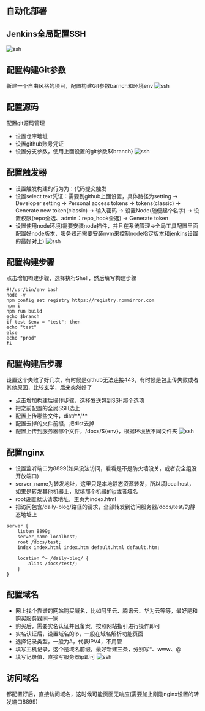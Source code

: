## 自动化部署

## Jenkins全局配置SSH
![ssh](/public/autodeploy1.jpg)
## 配置构建Git参数
新建一个自由风格的项目，配置构建Git参数barnch和环境env
![ssh](/public/autodeploy2.jpg)
## 配置源码
配置git源码管理
- 设置仓库地址
- 设置github账号凭证
- 设置分支参数，使用上面设置的git参数${branch}
![ssh](/public/autodeploy3.jpg)
## 配置触发器
- 设置触发构建的行为为：代码提交触发
- 设置select text凭证：需要到github上面设置，具体路径为setting -> Developer setting -> Personal access tokens -> tokens(classic) -> Generate new token(classic) -> 输入密码 -> 设置Node(随便起个名字) -> 设置权限(repo全选、admin：repo_hook全选) -> Generate token
- 设置使用node环境(需要安装node插件，并且在系统管理->全局工具配置里面配置好node版本，服务器还需要安装nvm来控制node指定版本和jenkins设置的最好对上)
![ssh](/public/autodeploy4.png)
## 配置构建步骤
点击增加构建步骤，选择执行Shell，然后填写构建步骤
```
#!/usr/bin/env bash
node -v
npm config set registry https://registry.npmmirror.com
npm i
npm run build
echo $branch
if test $env = "test"; then
echo "test"
else
echo "prod"
fi
```
## 配置构建后步骤
设置这个失败了好几次，有时候是github无法连接443，有时候是包上传失败或者其他原因，比较玄学，后来突然好了
- 点击增加构建后操作步骤，选择发送包到SSH那个选项
- 把之前配置的全局SSH选上
- 配置上传哪些文件，dist/\*\*/\*\*
- 配置去掉的文件前缀，把dist去掉
- 配置上传到服务器哪个文件，/docs/${env}，根据环境放不同文件夹
![ssh](/public/autodeploy5.jpg)
## 配置nginx
- 设置监听端口为8899(如果没法访问，看看是不是防火墙没关，或者安全组没开放端口)
- server_name为转发地址，这里只是本地静态资源转发，所以填localhost，如果是转发其他机器上，就填那个机器的ip或者域名
- root设置默认请求地址，主页为index.html
- 把访问包含/daily-blog/路径的请求，全部转发到访问服务器/docs/test/的静态地址上
```
server {
    listen 8899;
    server_name localhost;
    root /docs/test;
    index index.html index.htm default.html default.htm;

    location ^~ /daily-blog/ {
        alias /docs/test/;
    }
}
```
## 配置域名
- 网上找个靠谱的网站购买域名，比如阿里云、腾讯云、华为云等等，最好是和购买服务器同一家
- 购买后，需要实名认证并且备案，按照网站指引进行操作即可
- 实名认证后，设置域名的ip，一般在域名解析功能页面
- 选择记录类型，一般为A，代表IPV4，不用管
- 填写主机记录，这个是域名前缀，最好新建三条，分别写*、www、@
- 填写记录值，直接写服务器ip即可
![ssh](/public/autodeploy6.jpg)
## 访问域名
都配置好后，直接访问域名，这时候可能页面无响应(需要加上刚刚nginx设置的转发端口8899)